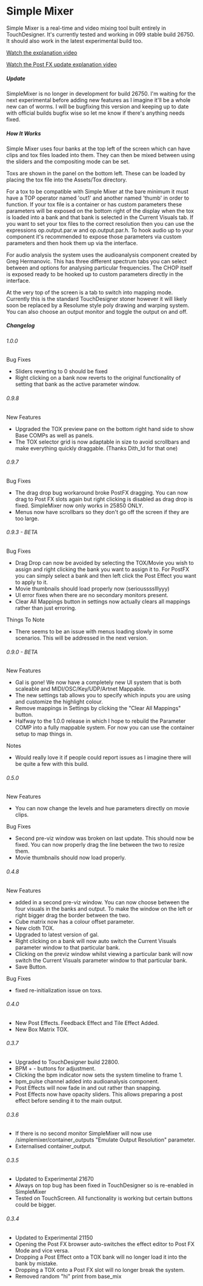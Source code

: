 # Simple Mixer
Simple Mixer is a real-time and video mixing tool built entirely in TouchDesigner. It's currently tested and working in 099 stable build 26750. It should also work in the latest experimental build too.

[Watch the explanation video](https://www.youtube.com/watch?v=P8iLnwoWyAI)

[Watch the Post FX update explanation video](https://youtu.be/DhKZlpO24m4)

##### Update

SimpleMixer is no longer in development for build 26750. I'm waiting for the next experimental before adding new features as I imagine it'll be a whole new can of worms. I will be bugfixing this version and keeping up to date with official builds bugfix wise so let me know if there's anything needs fixed.


##### How It Works

Simple Mixer uses four banks at the top left of the screen which can have clips and tox files loaded into them. They can then be mixed between using the sliders and the compositing mode can be set.

Toxs are shown in the panel on the bottom left. These can be loaded by placing the tox file into the Assets/Tox directory.

For a tox to be compatible with Simple Mixer at the bare minimum it must have a TOP operator named 'out1' and another named 'thumb' in order to function. If your tox file is a container or has custom parameters these parameters will be exposed on the bottom right of the display when the tox is loaded into a bank and that bank is selected in the Current Visuals tab. If you want to set your tox files to the correct resolution then you can use the expressions op.output.par.w and op.output.par.h. To hook audio up to your component it's recommended to expose those parameters via custom parameters and then hook them up via the interface.

For audio analysis the system uses the audioanalysis component created by Greg Hermanovic. This has three different spectrum tabs you can select between and options for analysing particular frequencies. The CHOP itself is exposed ready to be hooked up to custom parameters directly in the interface.

At the very top of the screen is a tab to switch into mapping mode. Currently this is the standard TouchDesigner stoner however it will likely soon be replaced by a Resolume style poly drawing and warping system. You can also choose an output monitor and toggle the output on and off.

##### Changelog

###### 1.0.0

Bug Fixes
- Sliders reverting to 0 should be fixed
- Right clicking on a bank now reverts to the original functionality of setting that bank as the active parameter window.

###### 0.9.8

New Features
- Upgraded the TOX preview pane on the bottom right hand side to show Base COMPs as well as panels.
- The TOX selector grid is now adaptable in size to avoid scrollbars and make everything quickly draggable. (Thanks Dith_Id for that one)

###### 0.9.7

Bug Fixes
- The drag drop bug workaround broke PostFX dragging. You can now drag to Post FX slots again but right clicking is disabled as drag drop is fixed. SimpleMixer now only works in 25850 ONLY.
- Menus now have scrollbars so they don't go off the screen if they are too large.

###### 0.9.3  - BETA

Bug Fixes
- Drag Drop can now be avoided by selecting the TOX/Movie you wish to assign and right clicking the bank you want to assign it to. For PostFX you can simply select a bank and then left click the Post Effect you want to apply to it.
- Movie thumbnails should load properly now (seriousssslllyyy)
- UI error fixes when there are no secondary monitors present.
- Clear All Mappings button in settings now actually clears all mappings rather than just erroring.

Things To Note
- There seems to be an issue with menus loading slowly in some scenarios. This will be addressed in the next version.

###### 0.9.0 - BETA

New Features
- Gal is gone! We now have a completely new UI system that is both scaleable and MIDI/OSC/Key/UDP/Artnet Mappable.
- The new settings tab allows you to specify which inputs you are using and customize the highlight colour.
- Remove mappings in Settings by clicking the "Clear All Mappings" button.
- Halfway to the 1.0.0 release in which I hope to rebuild the Parameter COMP into a fully mappable system. For now you can use the container setup to map things in.

Notes
- Would really love it if people could report issues as I imagine there will be quite a few with this build.

###### 0.5.0

New Features
- You can now change the levels and hue parameters directly on movie clips.

Bug Fixes
- Second pre-viz window was broken on last update. This should now be fixed. You can now properly drag the line between the two to resize them.
- Movie thumbnails should now load properly.

###### 0.4.8

New Features
- added in a second pre-viz window. You can now choose between the four visuals in the banks and output. To make the window on the left or right bigger drag the border between the two.
- Cube matrix now has a colour offset parameter.
- New cloth TOX.
- Upgraded to latest version of gal.
- Right clicking on a bank will now auto switch the Current Visuals parameter window to that particular bank.
- Clicking on the previz window whilst viewing a particular bank will now switch the Current Visuals parameter window to that particular bank.
- Save Button.

Bug Fixes
- fixed re-initialization issue on toxs.


###### 0.4.0

- New Post Effects. Feedback Effect and Tile Effect Added.
- New Box Matrix TOX.

###### 0.3.7

- Upgraded to TouchDesigner build 22800.
- BPM + - buttons for adjustment.
- Clicking the bpm indicator now sets the system timeline to frame 1.
- bpm_pulse channel added into audioanalysis component.
- Post Effects will now fade in and out rather than snapping.
- Post Effects now have opacity sliders. This allows preparing a post effect before sending it to the main output.

###### 0.3.6

- If there is no second monitor SimpleMixer will now use /simplemixer/container_outputs "Emulate Output Resolution" parameter.
- Externalised container_output.

###### 0.3.5

- Updated to Experimental 21670
- Always on top bug has been fixed in TouchDesigner so is re-enabled in SimpleMixer
- Tested on TouchScreen. All functionality is working but certain buttons could be bigger.

###### 0.3.4

- Updated to Experimental 21150
- Opening the Post FX browser auto-switches the effect editor to Post FX Mode and vice versa.
- Dropping a Post Effect onto a TOX bank will no longer load it into the bank by mistake.
- Dropping a TOX onto a Post FX slot will no longer break the system.
- Removed random "hi" print from base_mix